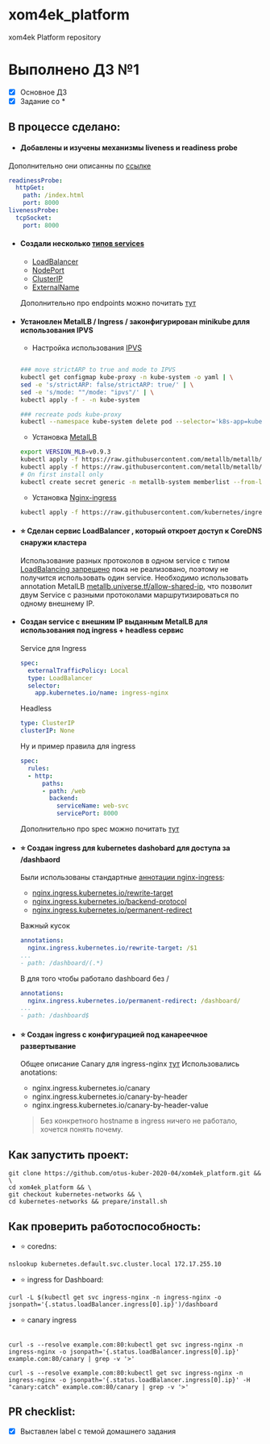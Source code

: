 # xom4ek_platform
xom4ek Platform repository

# Выполнено ДЗ №1

- [x] Основное ДЗ
- [x] Задание со *

## В процессе сделано:

- #### Добавлены и изучены механизмы liveness и readiness probe

 Дополнительно они описанны по [ссылке](https://kubernetes.io/docs/tasks/configure-pod-container/configure-liveness-readiness-startup-probes/)

  ```yaml
  readinessProbe:
    httpGet:
      path: /index.html
      port: 8000
  livenessProbe:
    tcpSocket:
      port: 8000
  ```

- #### Создали несколько [типов services](https://kubernetes.io/docs/concepts/services-networking/service/#publishing-services-service-types)

  - [LoadBalancer](https://kubernetes.io/docs/concepts/services-networking/service/#loadbalancer)
  - [NodePort](https://kubernetes.io/docs/concepts/services-networking/service/#nodeport)
  - [ClusterIP](https://kubernetes.io/docs/concepts/services-networking/service/#publishing-services-service-types)
  - [ExternalName](https://kubernetes.io/docs/concepts/services-networking/service/#externalname)

  Дополнительно про endpoints можно почитать [тут](https://kubernetes.io/docs/concepts/services-networking/endpoint-slices/)

- #### Установлен MetalLB / Ingress / законфигурирован minikube длля использования IPVS
  - Настройка использования [IPVS]()
  ```sh

  ### move strictARP to true and mode to IPVS
  kubectl get configmap kube-proxy -n kube-system -o yaml | \
  sed -e 's/strictARP: false/strictARP: true/' | \
  sed -e 's/mode: ""/mode: "ipvs"/' | \
  kubectl apply -f - -n kube-system

  ### recreate pods kube-proxy
  kubectl --namespace kube-system delete pod --selector='k8s-app=kube-proxy'
  ```

  - Установка [MetalLB](https://metallb.universe.tf/installation/)
  ```sh
  export VERSION_MLB=v0.9.3
  kubectl apply -f https://raw.githubusercontent.com/metallb/metallb/$VERSION_MLB/manifests/namespace.yaml
  kubectl apply -f https://raw.githubusercontent.com/metallb/metallb/$VERSION_MLB/manifests/metallb.yaml
  # On first install only
  kubectl create secret generic -n metallb-system memberlist --from-literal=secretkey="$(openssl rand -base64 128)"
  ```
  - Установка [Nginx-ingress](https://kubernetes.github.io/ingress-nginx/deploy/#bare-metal)
  ```sh
  kubectl apply -f https://raw.githubusercontent.com/kubernetes/ingress-nginx/master/deploy/static/provider/baremetal/deploy.yaml
  ```

- #### :star: Сделан сервис LoadBalancer , который откроет доступ к CoreDNS снаружи кластера

    Использование разных протоколов в одном service с типом [LoadBalancing запрещено](https://github.com/kubernetes/kubernetes/issues/23880) пока не реализовано, поэтому не получится использовать один service.
    Необходимо использовать annotation MetalLB [metallb.universe.tf/allow-shared-ip](https://metallb.universe.tf/usage/#ip-address-sharing), что позволит двум Service с разными протоколами маршрутизироваться по одному внешнему IP.

- #### Создан service с внешним IP выданным MetalLB для использования под ingress +  headless сервис

  Service для Ingress
  ```yaml
  spec:
    externalTrafficPolicy: Local
    type: LoadBalancer
    selector:
      app.kubernetes.io/name: ingress-nginx
  ```

  Headless
  ```yaml
  type: ClusterIP
  clusterIP: None
  ```

  Ну и пример правила для ingress

  ```yaml
  spec:
    rules:
    - http:
        paths:
        - path: /web
          backend:
            serviceName: web-svc
            servicePort: 8000
  ```

  Дополнительно про spec можно почитать [тут](https://kubernetes.github.io/ingress-nginx/user-guide/basic-usage/)

- #### :star: Создан ingress для kubernetes dashobard для доступа за /dashbaord

    Были использованы стандартные [аннотации nginx-ingress](https://kubernetes.github.io/ingress-nginx/user-guide/nginx-configuration/annotations/):
    - [nginx.ingress.kubernetes.io/rewrite-target](https://kubernetes.github.io/ingress-nginx/user-guide/nginx-configuration/annotations/#rewrite)
    - [nginx.ingress.kubernetes.io/backend-protocol](https://kubernetes.github.io/ingress-nginx/user-guide/nginx-configuration/annotations/#backend-protocol)
    - [nginx.ingress.kubernetes.io/permanent-redirect](https://kubernetes.github.io/ingress-nginx/user-guide/nginx-configuration/annotations/#permanent-redirect)

  Важный кусок
  ```yaml
  annotations:
    nginx.ingress.kubernetes.io/rewrite-target: /$1
  ...
  - path: /dashboard/(.*)
  ```

  B для того чтобы работало dashboard без /
  ```yaml
  annotations:
    nginx.ingress.kubernetes.io/permanent-redirect: /dashboard/
  ...
  - path: /dashboard$
  ```

- #### :star: Создан ingress с конфигурацией под канареечное развертывание
  Общее описание Canary для ingress-nginx [тут](https://kubernetes.github.io/ingress-nginx/user-guide/nginx-configuration/annotations/#canary)
  Использовались anotations:
  - nginx.ingress.kubernetes.io/canary
  - nginx.ingress.kubernetes.io/canary-by-header
  - nginx.ingress.kubernetes.io/canary-by-header-value

  > Без конкретного hostname в ingress ничего не работало, хочется понять почему.

## Как запустить проект:
 ```shell
git clone https://github.com/otus-kuber-2020-04/xom4ek_platform.git && \
cd xom4ek_platform && \
git checkout kubernetes-networks && \
cd kubernetes-networks && prepare/install.sh
 ```

## Как проверить работоспособность:

- :star: coredns:

```shell
nslookup kubernetes.default.svc.cluster.local 172.17.255.10
```

- :star: ingress for Dashboard:

```shell
curl -L $(kubectl get svc ingress-nginx -n ingress-nginx -o jsonpath='{.status.loadBalancer.ingress[0].ip}')/dashboard
```

- :star: canary ingress

```shell

curl -s --resolve example.com:80:kubectl get svc ingress-nginx -n ingress-nginx -o jsonpath='{.status.loadBalancer.ingress[0].ip}' example.com:80/canary | grep -v '>'

curl -s --resolve example.com:80:kubectl get svc ingress-nginx -n ingress-nginx -o jsonpath='{.status.loadBalancer.ingress[0].ip}' -H "canary:catch" example.com:80/canary | grep -v '>'
```

## PR checklist:
- [x] Выставлен label с темой домашнего задания
